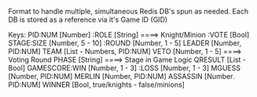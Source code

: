 Format to handle multiple, simultaneous Redis DB's spun as needed.
Each DB is stored as a reference via it's Game ID (GID)

Keys: PID:NUM        [Number]
         :ROLE       [String] ====> Knight/Minion
         :VOTE       [Bool]
      STAGE:SIZE     [Number, 5 - 10]
           :ROUND    [Number, 1 - 5]
      LEADER         [Number, PID:NUM]
      TEAM           [List - Numbers, PID:NUM]
      VETO           [Number, 1 - 5] ====> Voting Round
      PHASE          [String] ====> Stage in Game Logic
      QRESULT        [List - Bool] 
      GAMESCORE:WIN  [Number, 1 - 3]
               :LOSS [Number, 1 - 3]
      MGUESS         [Number, PID:NUM]
      MERLIN         [Number, PID:NUM]
      ASSASSIN       [Number. PID:NUM]
      WINNER         [Bool, true/knights - false/minions]
